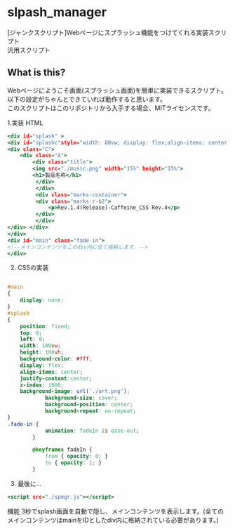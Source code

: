# slpash_manager
[ジャンクスクリプト]Webページにスプラッシュ機能をつけてくれる実装スクリプト  
汎用スクリプト  
## What is this?  
Webページにようこそ画面(スプラッシュ画面)を簡単に実装できるスクリプト。 以下の設定がちゃんとできていれば動作すると思います。  
このスクリプトはこのリポジトリから入手する場合、MITライセンスです。  

1.実装 HTML  
```implement.html
<div id="splash" >
<div id="splashc"style="width: 80vw; display: flex;align-items: center;justify-content:center;">
<div class="C">
    <div class="A">  
        <div class="title">  
        <img src="./music.png" width="15%" height="15%">  
        <h1>製品名称</h1>   
         </div>  
         </div>  
         <div class="marks-container">
         <div class="marks-r-b2">
             <p>Rev.1.4(Release)-Caffeine_CSS Rev.4</p>  
         </div>  
         </div>
</div> </div>
</div>
<div id="main" class="fade-in">
<!--メインコンテンツをこのdiv内に全て格納します。-->
</div>


```
2. CSSの実装  
```implement.css

#main
{
    display: none; 
}
#splash
{
    position: fixed;
    top: 0;
    left: 0;
    width: 100vw;
    height: 100vh;
    background-color: #fff;
    display: flex;
    align-items: center;
    justify-content:center;
    z-index: 1000;
    background-image: url('./art.png'); 
            background-size: cover; 
            background-position: center;
            background-repeat: no-repeat;
}
.fade-in {
            animation: fadeIn 1s ease-out;
        }

        @keyframes fadeIn {
            from { opacity: 0; }
            to { opacity: 1; }
        }

```
3. 最後に...
```zisso.html
<script src="./spmgr.js"></script>
```

機能 3秒でsplash画面を自動で隠し、メインコンテンツを表示します。(全てのメインコンテンツはmainをIDとしたdiv内に格納されている必要があります。)  

